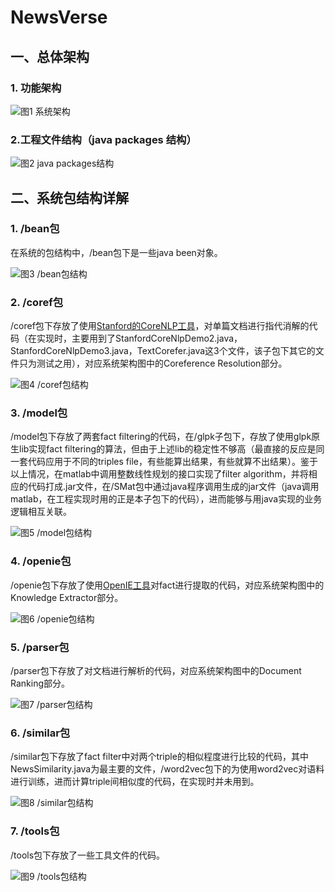 # NewsVerse
## 一、总体架构
### 1. 功能架构

![图1 系统架构](https://img-blog.csdnimg.cn/0d404f3b81064e5293b9f530c7c1efec.png#pic_center)


### 2.工程文件结构（java packages 结构）

![  图2 java packages结构](https://img-blog.csdnimg.cn/04f6b7a2bab9462a956210256acaaf2d.png#pic_center)


## 二、系统包结构详解
### 1. /bean包
  在系统的包结构中，/bean包下是一些java been对象。
  
   ![图3 /bean包结构](https://img-blog.csdnimg.cn/79a75237c5ae47329a74cacb539f155a.png#pic_center)

 ### 2. /coref包
 /coref包下存放了使用[Stanford的CoreNLP工具](http://stanfordnlp.github.io/CoreNLP/)，对单篇文档进行指代消解的代码（在实现时，主要用到了StanfordCoreNlpDemo2.java，StanfordCoreNlpDemo3.java，TextCorefer.java这3个文件，该子包下其它的文件只为测试之用），对应系统架构图中的Coreference Resolution部分。
 
![ 图4 /coref包结构](https://img-blog.csdnimg.cn/5c46faf8ae7f448d8fccfae32fa5c583.png#pic_center)

### 3. /model包
/model包下存放了两套fact filtering的代码，在/glpk子包下，存放了使用glpk原生lib实现fact filtering的算法，但由于上述lib的稳定性不够高（最直接的反应是同一套代码应用于不同的triples file，有些能算出结果，有些就算不出结果）。鉴于以上情况，在matlab中调用整数线性规划的接口实现了filter algorithm，并将相应的代码打成.jar文件，在/SMat包中通过java程序调用生成的jar文件（java调用matlab，在工程实现时用的正是本子包下的代码），进而能够与用java实现的业务逻辑相互关联。

![图5 /model包结构](https://img-blog.csdnimg.cn/5f81d5030c7e4cbeba3a3b40787035b1.png#pic_center)

### 4. /openie包
/openie包下存放了使用[OpenIE工具](https://github.com/knowitall/openie)对fact进行提取的代码，对应系统架构图中的Knowledge Extractor部分。

![图6 /openie包结构](https://img-blog.csdnimg.cn/9d66c84cdca947658c82fc3345f501f6.png#pic_center)

### 5. /parser包
/parser包下存放了对文档进行解析的代码，对应系统架构图中的Document Ranking部分。

![图7 /parser包结构](https://img-blog.csdnimg.cn/d9929029348b4b6e98c9bd88beeb85a6.png#pic_center)

### 6. /similar包
/similar包下存放了fact filter中对两个triple的相似程度进行比较的代码，其中NewsSimilarity.java为最主要的文件，/word2vec包下的为使用word2vec对语料进行训练，进而计算triple间相似度的代码，在实现时并未用到。

![图8 /similar包结构](https://img-blog.csdnimg.cn/1b67c4b644db47d290b2736f6997666c.png#pic_center)

### 7. /tools包
/tools包下存放了一些工具文件的代码。

![图9 /tools包结构](https://img-blog.csdnimg.cn/d93d090082134b60b23e085e58d3cdde.png#pic_center)



